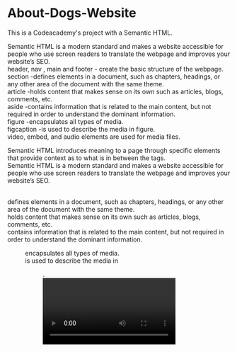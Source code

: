 # About-Dogs-Website
This is a Codeacademy's project with a Semantic HTML.

Semantic HTML is a modern standard and makes a website accessible for people who use screen readers to translate the webpage and improves your website’s SEO. <br>
header, nav , main and footer - create the basic structure of the webpage. <br>
section     -defines elements in a document, such as chapters, headings, or any other area of the document with the same theme. <br>
article -holds content that makes sense on its own such as articles, blogs, comments, etc. <br>
aside -contains information that is related to the main content, but not required in order to understand the dominant information. <br>
figure -encapsulates all types of media. <br>
figcaption -is used to describe the media in figure. <br>
video, embed, and audio elements are used for media files. <br>

Semantic HTML introduces meaning to a page through specific elements that provide context as to what is in between the tags.<br>
Semantic HTML is a modern standard and makes a website accessible for people who use screen readers to translate the webpage and improves your website’s SEO.<br>
<!-- <header>, <nav> , <main> and <footer> create the basic structure of the webpage.--> <br>
<section> defines elements in a document, such as chapters, headings, or any other area of the document with the same theme.<br>
<article> holds content that makes sense on its own such as articles, blogs, comments, etc.<br>
<aside> contains information that is related to the main content, but not required in order to understand the dominant information.<br>
<figure> encapsulates all types of media.<br>
<figcaption> is used to describe the media in <figure>.<br>
<video>, <embed>, and <audio> elements are used for media files.<br>
